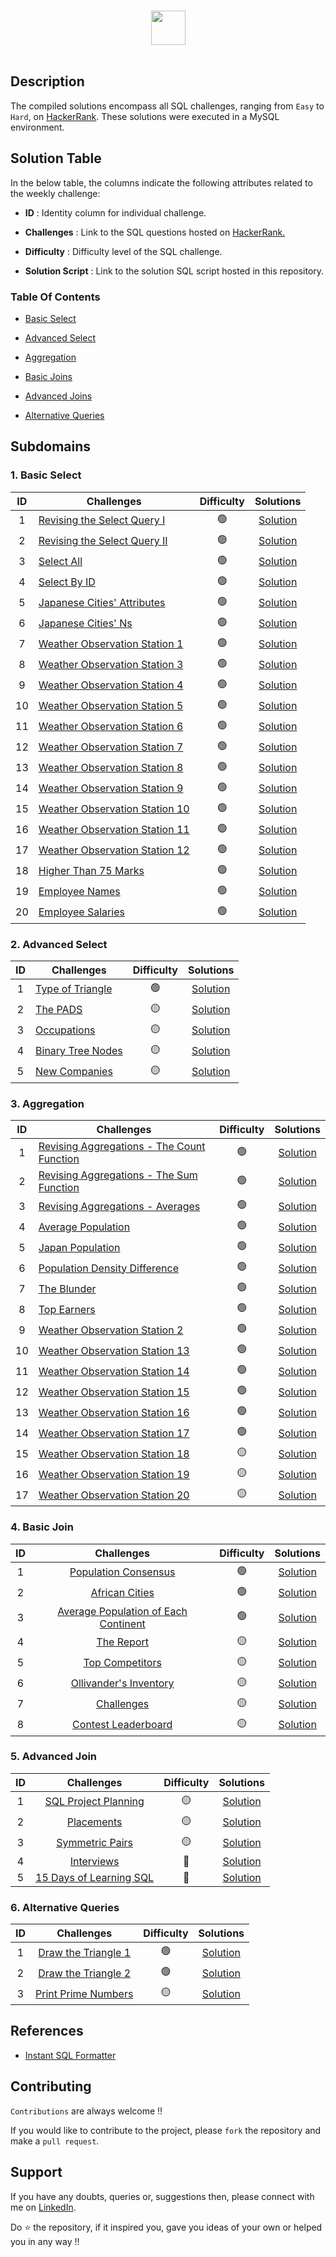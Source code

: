 <p align="center">  
	<br>
	<a href="https://www.hackerrank.com/profile/faizanxmulla">
        <img height=55 src="https://hrcdn.net/community-frontend/assets/brand/logo-new-white-green-a5cb16e0ae.svg"> 
    </a>
    <br>
    <br>
</p>

## Description
The compiled solutions encompass all SQL challenges, ranging from `Easy` to `Hard`, on [HackerRank](https://www.hackerrank.com/domains/sql). These solutions were executed in a MySQL environment.


## Solution Table

In the below table, the columns indicate the following attributes related to the weekly challenge:

- **ID** : Identity column for individual challenge.

- **Challenges** : Link to the SQL questions hosted on [HackerRank.](https://www.hackerrank.com/domains/sql)

- **Difficulty** : Difficulty level of the SQL challenge.

- **Solution Script** : Link to the solution SQL script hosted in this repository.



### Table Of Contents
  - [Basic Select](#1-basic-select)

  - [Advanced Select](#2-advanced-select)

  - [Aggregation](#3-aggregation)

  - [Basic Joins](#4-basic-join)

  - [Advanced Joins](#5-advanced-join)

  - [Alternative Queries](#6-alternative-queries)



## Subdomains

### 1. Basic Select 

| ID | Challenges | Difficulty | Solutions |
|:------:|------------|:---------:|:----------:|
| 1 | [Revising the Select Query I](https://www.hackerrank.com/challenges/revising-the-select-query/problem) | 🟢 | [Solution](01%20-%20Basic%20Select/1-revising-the-select-query-i.sql)
| 2 | [Revising the Select Query II](https://www.hackerrank.com/challenges/revising-the-select-query-2/problem) | 🟢 | [Solution](01%20-%20Basic%20Select/2-revising-the-select-query-ii.sql)
| 3 | [Select All](https://www.hackerrank.com/challenges/select-all-sql/problem) | 🟢 | [Solution](01%20-%20Basic%20Select/3-select-all.sql)
| 4 | [Select By ID](https://www.hackerrank.com/challenges/select-by-id/problem) | 🟢 | [Solution](01%20-%20Basic%20Select/4-select-by-id.sql)
| 5 | [Japanese Cities' Attributes](https://www.hackerrank.com/challenges/japanese-cities-attributes/problem) | 🟢 | [Solution](01%20-%20Basic%20Select/5-japanese-cities-attributes.sql)
| 6 | [Japanese Cities' Ns](https://www.hackerrank.com/challenges/japanese-cities-name/problem) | 🟢 | [Solution](01%20-%20Basic%20Select/6-japanese-cities-names.sql)
| 7 | [Weather Observation Station 1](https://www.hackerrank.com/challenges/weather-observation-station-1/problem) | 🟢 | [Solution](01%20-%20Basic%20Select/7-weather-observation-station-1.sql)
| 8 | [Weather Observation Station 3](https://www.hackerrank.com/challenges/weather-observation-station-3/problem) | 🟢 | [Solution](01%20-%20Basic%20Select/8-weather-observation-station-3.sql)
| 9 | [Weather Observation Station 4](https://www.hackerrank.com/challenges/weather-observation-station-4/problem) | 🟢 | [Solution](01%20-%20Basic%20Select/9-weather-observation-station-4.sql)
| 10| [Weather Observation Station 5](https://www.hackerrank.com/challenges/weather-observation-station-5/problem) | 🟢 | [Solution](01%20-%20Basic%20Select/10-weather-observation-station-5.sql)
| 11| [Weather Observation Station 6](https://www.hackerrank.com/challenges/weather-observation-station-6/problem) | 🟢 | [Solution](01%20-%20Basic%20Select/11-weather-observation-station-6.sql)
| 12| [Weather Observation Station 7](https://www.hackerrank.com/challenges/weather-observation-station-7/problem) | 🟢 | [Solution](01%20-%20Basic%20Select/12-weather-observation-station-7.sql)
| 13| [Weather Observation Station 8](https://www.hackerrank.com/challenges/weather-observation-station-8/problem) | 🟢 | [Solution](01%20-%20Basic%20Select/13-weather-observation-station-8.sql)
| 14| [Weather Observation Station 9](https://www.hackerrank.com/challenges/weather-observation-station-9/problem) | 🟢 | [Solution](01%20-%20Basic%20Select/14-weather-observation-station-9.sql)
| 15| [Weather Observation Station 10](https://www.hackerrank.com/challenges/weather-observation-station-10/problem) | 🟢 | [Solution](01%20-%20Basic%20Select/15-weather-observation-station-10.sql)
| 16| [Weather Observation Station 11](https://www.hackerrank.com/challenges/weather-observation-station-11/problem) | 🟢 | [Solution](01%20-%20Basic%20Select/16-weather-observation-station-11.sql)
| 17| [Weather Observation Station 12](https://www.hackerrank.com/challenges/weather-observation-station-12/problem) | 🟢 | [Solution](01%20-%20Basic%20Select/17-weather-observation-station-12.sql)
| 18| [Higher Than 75 Marks](https://www.hackerrank.com/challenges/more-than-75-marks/problem) | 🟢 | [Solution](01%20-%20Basic%20Select/18-higher-than-75-marks.sql)
| 19| [Employee Names](https://www.hackerrank.com/challenges/name-of-employees/problem) | 🟢 | [Solution](01%20-%20Basic%20Select/19-employee-names.sql)
| 20| [Employee Salaries](https://www.hackerrank.com/challenges/salary-of-employees/problem) | 🟢 | [Solution](01%20-%20Basic%20Select/20-employee-salaries.sql)


### 2. Advanced Select

| ID | Challenges | Difficulty | Solutions |
|:------:|------------|:---------:|:----------:|
| 1 |[Type of Triangle](https://www.hackerrank.com/challenges/what-type-of-triangle/problem) | 🟢 | [Solution](02%20-%20Advanced%20Select/1-type-of-triangle.sql) |
| 2 |[The PADS](https://www.hackerrank.com/challenges/the-pads/problem) | 🟡 | [Solution](02%20-%20Advanced%20Select/2-the-pads.sql) |
| 3 |[Occupations](https://www.hackerrank.com/challenges/occupations/problem) | 🟡 | [Solution](02%20-%20Advanced%20Select/3-occupations.sql) |
| 4 |[Binary Tree Nodes](https://www.hackerrank.com/challenges/binary-search-tree-1/problem) | 🟡 | [Solution](02%20-%20Advanced%20Select/4-binary-tree-nodes.sql)|
| 5 |[New Companies](https://www.hackerrank.com/challenges/the-company/problem) | 🟡 | [Solution](02%20-%20Advanced%20Select/5-new-companies.sql) |




### 3. Aggregation

| ID | Challenges | Difficulty | Solutions |
|:------:|------------|:---------:|:----------:|
| 1 | [Revising Aggregations - The Count Function](https://www.hackerrank.com/challenges/revising-aggregations-the-count-function/problem) | 🟢 | [Solution](03%20-%20Aggregation/01-revising-aggregations-the-count-function.sql) | 
| 2 | [Revising Aggregations - The Sum Function](https://www.hackerrank.com/challenges/revising-aggregations-sum/problem) | 🟢 | [Solution](03%20-%20Aggregation/02-revising-aggregations-the-sum-function.sql)                    |
| 3 | [Revising Aggregations - Averages](https://www.hackerrank.com/challenges/revising-aggregations-the-average-function/problem) | 🟢 | [Solution](03%20-%20Aggregation/03-revising-aggregations-averages.sql)                       |
| 4 | [Average Population](https://www.hackerrank.com/challenges/average-population/problem) | 🟢 | [Solution](03%20-%20Aggregation/04-average-population.sql)                                                                               |
| 5 | [Japan Population](https://www.hackerrank.com/challenges/japan-population/problem) | 🟢 | [Solution](03%20-%20Aggregation/05-japan-population.sql)                                                                                     |
| 6 | [Population Density Difference](https://www.hackerrank.com/challenges/population-density-difference/problem) | 🟢 | [Solution](03%20-%20Aggregation/06-population-density-difference.sql)                                            |
| 7 | [The Blunder](https://www.hackerrank.com/challenges/the-blunder/problem) | 🟢 | [Solution](03%20-%20Aggregation/07-the-blunder.sql)  
| 8 | [Top Earners](https://www.hackerrank.com/challenges/earnings-of-employees/problem) | 🟢 | [Solution](03%20-%20Aggregation/08-top-earners.sql) |         
| 9 | [Weather Observation Station 2](https://www.hackerrank.com/challenges/weather-observation-station-2/problem) | 🟢 | [Solution](03%20-%20Aggregation/09-weather-observation-station-2.sql) |
| 10| [Weather Observation Station 13](https://www.hackerrank.com/challenges/weather-observation-station-13/problem) | 🟢 | [Solution](03%20-%20Aggregation/10-weather-observation-station-13.sql) |
| 11| [Weather Observation Station 14](https://www.hackerrank.com/challenges/weather-observation-station-14/problem) | 🟢 | [Solution](03%20-%20Aggregation/11-weather-observation-station-14.sql) |
| 12| [Weather Observation Station 15](https://www.hackerrank.com/challenges/weather-observation-station-15/problem) | 🟢 | [Solution](03%20-%20Aggregation/12-weather-observation-station-15.sql) |
| 13| [Weather Observation Station 16](https://www.hackerrank.com/challenges/weather-observation-station-16/problem) | 🟢 | [Solution](03%20-%20Aggregation/13-weather-observation-station-16.sql) |
| 14| [Weather Observation Station 17](https://www.hackerrank.com/challenges/weather-observation-station-17/problem) | 🟢 | [Solution](03%20-%20Aggregation/14-weather-observation-station-17.sql) |
| 15| [Weather Observation Station 18](https://www.hackerrank.com/challenges/weather-observation-station-18/problem) | 🟡 | [Solution](03%20-%20Aggregation/15-weather-observation-station-18.sql) |
| 16| [Weather Observation Station 19](https://www.hackerrank.com/challenges/weather-observation-station-19/problem) | 🟡 | [Solution](03%20-%20Aggregation/16-weather-observation-station-19.sql) |
| 17| [Weather Observation Station 20](https://www.hackerrank.com/challenges/weather-observation-station-20/problem) | 🟡 | [Solution](03%20-%20Aggregation/17-weather-observation-station-20.sql) |



### 4. Basic Join

| ID |                 Challenges                            |             Difficulty            |  Solutions     |
|:------:|:-----------------------------------------------------:|:---------------------------------:|:--------------:|
| 1 | [Population Consensus](https://www.hackerrank.com/challenges/asian-population/problem) | 🟢 | [Solution](04%20-%20Basic%20Joins/1-population-consensus.sql) |
| 2 | [African Cities](https://www.hackerrank.com/challenges/african-cities/problem) | 🟢 | [Solution](04%20-%20Basic%20Joins/2-african-cities.sql) |
| 3 | [Average Population of Each Continent](https://www.hackerrank.com/challenges/average-population-of-each-continent/problem) | 🟢 | [Solution](04%20-%20Basic%20Joins/3-average-population-of-each-continent.sql) |
| 4 | [The Report](https://www.hackerrank.com/challenges/the-report/problem) | 🟡 | [Solution](04%20-%20Basic%20Joins/4-the-report.sql) |
| 5 | [Top Competitors](https://www.hackerrank.com/challenges/full-score/problem) | 🟡 | [Solution](04%20-%20Basic%20Joins/5-top-competitors.sql) |
| 6 | [Ollivander's Inventory](https://www.hackerrank.com/challenges/harry-potter-and-wands/problem) | 🟡 | [Solution](04%20-%20Basic%20Joins/6-ollivanders-inventory.sql) |
| 7 | [Challenges](https://www.hackerrank.com/challenges/challenges/problem) | 🟡 | [Solution](04%20-%20Basic%20Joins/7-challenges.sql) |
| 8 | [Contest Leaderboard](https://www.hackerrank.com/challenges/contest-leaderboard/problem) | 🟡 | [Solution](04%20-%20Basic%20Joins/8-contest-leaderboard.sql) |



### 5. Advanced Join

| ID |                 Challenges                            |             Difficulty            |  Solutions     |
|:------:|:-----------------------------------------------------:|:---------------------------------:|:--------------:|
|    1   | [SQL Project Planning](https://www.hackerrank.com/challenges/sql-projects/problem) | 🟡 | [Solution](05%20-%20Advanced%20Joins/1-sql-project-planning.sql) |
|    2   | [Placements](https://www.hackerrank.com/challenges/placements/problem)             | 🟡 | [Solution](05%20-%20Advanced%20Joins/2-placements.sql)               |
|    3   | [Symmetric Pairs](https://www.hackerrank.com/challenges/symmetric-pairs/problem) | 🟡 | [Solution](05%20-%20Advanced%20Joins/3-symmetric-pairs.sql) |
|    4   | [Interviews](https://www.hackerrank.com/challenges/interviews/problem)             | 🔴 | [Solution](05%20-%20Advanced%20Joins/4-interviews.sql)               |
|    5   | [15 Days of Learning SQL](https://www.hackerrank.com/challenges/15-days-of-learning-sql/problem) | 🔴 | [Solution](05%20-%20Advanced%20Joins/5-15-days-of-learning-sql.sql) |



### 6. Alternative Queries

| ID |                 Challenges                            |             Difficulty            |  Solutions     |
|:------:|:-----------------------------------------------------:|:---------------------------------:|:--------------:|
|    1   | [Draw the Triangle 1](https://www.hackerrank.com/challenges/draw-the-triangle-1/problem) | 🟢 | [Solution](06%20-%20Alternative%20Queries/1-draw-the-triangle-1.sql) |
|    2   | [Draw the Triangle 2](https://www.hackerrank.com/challenges/draw-the-triangle-2/problem)             | 🟢 | [Solution](06%20-%20Alternative%20Queries/2-draw-the-triangle-2.sql)               |
|    3   | [Print Prime Numbers](https://www.hackerrank.com/challenges/print-prime-numbers/problem) | 🟡 | [Solution](06%20-%20Alternative%20Queries/3-print-prime-numbers.sql) |


## References

- [Instant SQL Formatter](http://www.dpriver.com/pp/sqlformat.htm)


## Contributing
`Contributions` are always welcome !!

If you would like to contribute to the project, please `fork` the repository and make a `pull request`.

## Support

If you have any doubts, queries or, suggestions then, please connect with me on [LinkedIn](https://www.linkedin.com/in/faizanxmulla/).

Do ⭐ the repository, if it inspired you, gave you ideas of your own or helped you in any way !!